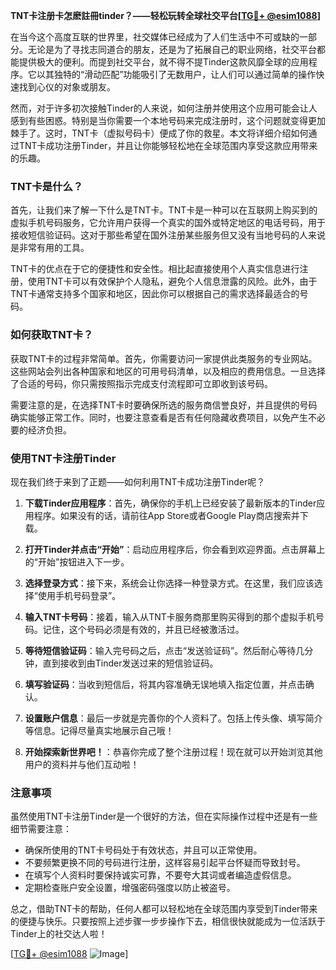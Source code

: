 **TNT卡注册卡怎麽註冊tinder？——轻松玩转全球社交平台[[TG💪+ @esim1088](https://t.me/s/esim1088)]**

在当今这个高度互联的世界里，社交媒体已经成为了人们生活中不可或缺的一部分。无论是为了寻找志同道合的朋友，还是为了拓展自己的职业网络，社交平台都能提供极大的便利。而提到社交平台，就不得不提Tinder这款风靡全球的应用程序。它以其独特的“滑动匹配”功能吸引了无数用户，让人们可以通过简单的操作快速找到心仪的对象或朋友。

然而，对于许多初次接触Tinder的人来说，如何注册并使用这个应用可能会让人感到有些困惑。特别是当你需要一个本地号码来完成注册时，这个问题就变得更加棘手了。这时，TNT卡（虚拟号码卡）便成了你的救星。本文将详细介绍如何通过TNT卡成功注册Tinder，并且让你能够轻松地在全球范围内享受这款应用带来的乐趣。

### TNT卡是什么？

首先，让我们来了解一下什么是TNT卡。TNT卡是一种可以在互联网上购买到的虚拟手机号码服务，它允许用户获得一个真实的国外或特定地区的电话号码，用于接收短信验证码。这对于那些希望在国外注册某些服务但又没有当地号码的人来说是非常有用的工具。

TNT卡的优点在于它的便捷性和安全性。相比起直接使用个人真实信息进行注册，使用TNT卡可以有效保护个人隐私，避免个人信息泄露的风险。此外，由于TNT卡通常支持多个国家和地区，因此你可以根据自己的需求选择最适合的号码。

### 如何获取TNT卡？

获取TNT卡的过程非常简单。首先，你需要访问一家提供此类服务的专业网站。这些网站会列出各种国家和地区的可用号码清单，以及相应的费用信息。一旦选择了合适的号码，你只需按照指示完成支付流程即可立即收到该号码。

需要注意的是，在选择TNT卡时要确保所选的服务商信誉良好，并且提供的号码确实能够正常工作。同时，也要注意查看是否有任何隐藏收费项目，以免产生不必要的经济负担。

### 使用TNT卡注册Tinder

现在我们终于来到了正题——如何利用TNT卡成功注册Tinder呢？

1. **下载Tinder应用程序**：首先，确保你的手机上已经安装了最新版本的Tinder应用程序。如果没有的话，请前往App Store或者Google Play商店搜索并下载。

2. **打开Tinder并点击“开始”**：启动应用程序后，你会看到欢迎界面。点击屏幕上的“开始”按钮进入下一步。

3. **选择登录方式**：接下来，系统会让你选择一种登录方式。在这里，我们应该选择“使用手机号码登录”。

4. **输入TNT卡号码**：接着，输入从TNT卡服务商那里购买得到的那个虚拟手机号码。记住，这个号码必须是有效的，并且已经被激活过。

5. **等待短信验证码**：输入完号码之后，点击“发送验证码”。然后耐心等待几分钟，直到接收到由Tinder发送过来的短信验证码。

6. **填写验证码**：当收到短信后，将其内容准确无误地填入指定位置，并点击确认。

7. **设置账户信息**：最后一步就是完善你的个人资料了。包括上传头像、填写简介等信息。记得尽量真实地展示自己哦！

8. **开始探索新世界吧！**：恭喜你完成了整个注册过程！现在就可以开始浏览其他用户的资料并与他们互动啦！

### 注意事项

虽然使用TNT卡注册Tinder是一个很好的方法，但在实际操作过程中还是有一些细节需要注意：

- 确保所使用的TNT卡号码处于有效状态，并且可以正常使用。
- 不要频繁更换不同的号码进行注册，这样容易引起平台怀疑而导致封号。
- 在填写个人资料时要保持诚实可靠，不要夸大其词或者编造虚假信息。
- 定期检查账户安全设置，增强密码强度以防止被盗号。

总之，借助TNT卡的帮助，任何人都可以轻松地在全球范围内享受到Tinder带来的便捷与快乐。只要按照上述步骤一步步操作下去，相信很快就能成为一位活跃于Tinder上的社交达人啦！

[[TG💪+ @esim1088](https://t.me/s/esim1088) ![Image](https://i.postimg.cc/4NQfJmqS/Snipaste-2025-05-13-00-14-12.png)]